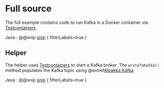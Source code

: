 # Full source

The full example contains code to run Kafka in a Docker container via [Testcontainers](https://www.testcontainers.org/modules/kafka/).

Java
: @@snip [snip](/src/main/java/samples/javadsl/Main.java) { filterLabels=true }

## Helper

The helper uses [Testcontainers](https://www.testcontainers.org/modules/kafka/) to start a Kafka broker.
The `writeToKafka()` method populates the Kafka topic using @extref[Alpakka Kafka](alpakka-kafka:producer.html)

Java
: @@snip [snip](/src/main/java/samples/javadsl/Helper.java) { filterLabels=true }
